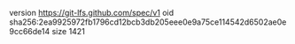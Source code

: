 version https://git-lfs.github.com/spec/v1
oid sha256:2ea9925972fb1796cd12bcb3db205eee0e9a75ce114542d6502ae0e9cc66de14
size 1421
